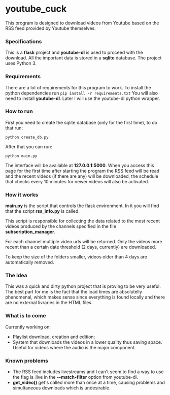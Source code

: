# youtube_cuck

This program is designed to download videos from Youtube based on the RSS feed provided by Youtube themselves.

### Specifications
This is a **flask** project and **youtube-dl** is used to proceed with the download. All the important data is stored in a **sqlite** database. The project uses Python 3.

### Requirements
There are a lot of requirements for this program to work. To install the python dependencies run
`pip install -r requirements.txt`
You will also need to install **youtube-dl**. Later I will use the youtube-dl python wrapper.

### How to run
First you need to create the sqlite database (only for the first time), to do that run:

`python create_db.py`

After that you can run:

`python main.py`

The interface will be available at __127.0.0.1:5000__. 
When you access this page for the first time after starting the program the RSS feed will be read and the recent videos (if there are any) will be downloaded, the schedule that checks every 10 minutes for newer videos will also be activated.

### How it works
__main.py__ is the script that controls the flask environment. In it you will find that the script __rss_info.py__ is called. 

This script is responsible for collecting the data related to the most recent videos produced by the channels specified in the file __subscription_manager__. 

For each channel multiple video urls will be returned. Only the videos more recent than a certain date threshold (2 days, currently) are downloaded. 

To keep the size of the folders smaller, videos older than 4 days are automatically removed. 

### The idea
This was a quick and dirty python project that is proving to be very useful. The best part for me is the fact that the load times are absolutelly phenomenal, which makes sense since everything is found locally and there are no external livraries in the HTML files.

### What is to come
Currently working on: 
- Playlist download, creation and edition;
- System that downloads the videos in a lower quality thus saving space. Useful for videos where the audio is the major component.

### Known problems
- The RSS feed includes livestreams and I can't seem to find a way to use the flag is_live in the __--match-filter__ option from youtube-dl. 
- __get_video()__ get's called more than once at a time, causing problems and simultaneous downloads which is undesirable. 
